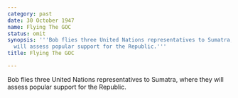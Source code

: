 ```yaml
---
category: past
date: 30 October 1947
name: Flying The GOC
status: omit
synopsis: '''Bob flies three United Nations representatives to Sumatra, where they
  will assess popular support for the Republic.'''
title: Flying The GOC

---
```





Bob flies three United Nations representatives to
Sumatra, where they will assess popular support for the Republic.
